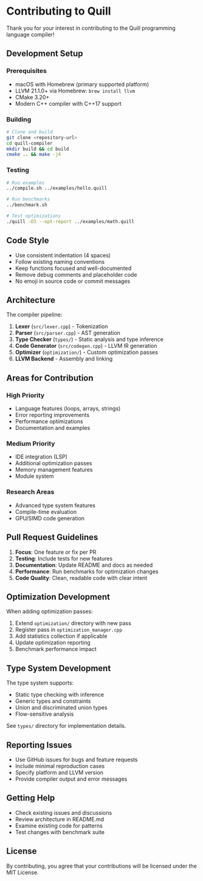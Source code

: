 # Contributing to Quill

Thank you for your interest in contributing to the Quill programming language compiler!

## Development Setup

### Prerequisites
- macOS with Homebrew (primary supported platform)
- LLVM 21.1.0+ via Homebrew: `brew install llvm`
- CMake 3.20+
- Modern C++ compiler with C++17 support

### Building
```bash
# Clone and build
git clone <repository-url>
cd quill-compiler
mkdir build && cd build
cmake .. && make -j4
```

### Testing
```bash
# Run examples
../compile.sh ../examples/hello.quill

# Run benchmarks
../benchmark.sh

# Test optimizations
./quill -O3 --opt-report ../examples/math.quill
```

## Code Style

- Use consistent indentation (4 spaces)
- Follow existing naming conventions
- Keep functions focused and well-documented
- Remove debug comments and placeholder code
- No emoji in source code or commit messages

## Architecture

The compiler pipeline:
1. **Lexer** (`src/lexer.cpp`) - Tokenization
2. **Parser** (`src/parser.cpp`) - AST generation  
3. **Type Checker** (`types/`) - Static analysis and type inference
4. **Code Generator** (`src/codegen.cpp`) - LLVM IR generation
5. **Optimizer** (`optimization/`) - Custom optimization passes
6. **LLVM Backend** - Assembly and linking

## Areas for Contribution

### High Priority
- Language features (loops, arrays, strings)
- Error reporting improvements
- Performance optimizations
- Documentation and examples

### Medium Priority  
- IDE integration (LSP)
- Additional optimization passes
- Memory management features
- Module system

### Research Areas
- Advanced type system features
- Compile-time evaluation
- GPU/SIMD code generation

## Pull Request Guidelines

1. **Focus**: One feature or fix per PR
2. **Testing**: Include tests for new features
3. **Documentation**: Update README and docs as needed
4. **Performance**: Run benchmarks for optimization changes
5. **Code Quality**: Clean, readable code with clear intent

## Optimization Development

When adding optimization passes:

1. Extend `optimization/` directory with new pass
2. Register pass in `optimization_manager.cpp`
3. Add statistics collection if applicable
4. Update optimization reporting
5. Benchmark performance impact

## Type System Development

The type system supports:
- Static type checking with inference
- Generic types and constraints  
- Union and discriminated union types
- Flow-sensitive analysis

See `types/` directory for implementation details.

## Reporting Issues

- Use GitHub issues for bugs and feature requests
- Include minimal reproduction cases
- Specify platform and LLVM version
- Provide compiler output and error messages

## Getting Help

- Check existing issues and discussions
- Review architecture in README.md
- Examine existing code for patterns
- Test changes with benchmark suite

## License

By contributing, you agree that your contributions will be licensed under the MIT License.